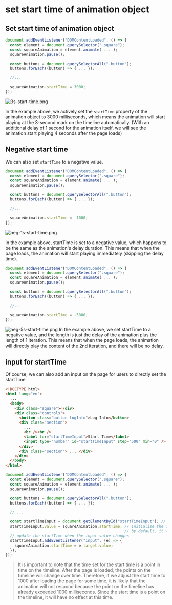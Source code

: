 # set start time of animation object

## Set start time of animation object

```js
document.addEventListener("DOMContentLoaded", () => {
  const element = document.querySelector(".square");
  const squareAnimation = element.animate( ... );
  squareAnimation.pause();

  const buttons = document.querySelectorAll(".button");
  buttons.forEach((button) => { ... });

  //...

  squareAnimation.startTime = 3000;
});
```

![3s-start-time.png](../assets/imgs/3s-start-time.png)

In the example above, we actively set the `startTime` property of the animation object to 3000 milliseconds, which means the animation will start playing at the 3-second mark on the timeline automatically. (With an additional delay of 1 second for the animation itself, we will see the animation start playing 4 seconds after the page loads)

## Negative start time

We can also set `startTime` to a negative value.

```js
document.addEventListener("DOMContentLoaded", () => {
  const element = document.querySelector(".square");
  const squareAnimation = element.animate( ... );
  squareAnimation.pause();

  const buttons = document.querySelectorAll(".button");
  buttons.forEach((button) => { ... });

  //...

  squareAnimation.startTime = -1000;
});
```

![neg-1s-start-time.png](../assets/imgs/neg-1s-start-time.png)

In the example above, startTime is set to a negative value, which happens to be the same as the animation's delay duration. This means that when the page loads, the animation will start playing immediately (skipping the delay time).

```js
document.addEventListener("DOMContentLoaded", () => {
  const element = document.querySelector(".square");
  const squareAnimation = element.animate( ... );
  squareAnimation.pause();

  const buttons = document.querySelectorAll(".button");
  buttons.forEach((button) => { ... });

  //...

  squareAnimation.startTime = -5000;
});
```

![neg-5s-start-time.png](../assets/imgs/neg-5s-start-time.png)
In the example above, we set startTime to a negative value, and the length is just the delay of the animation plus the length of 1 iteration. This means that when the page loads, the animation will directly play the content of the 2nd iteration, and there will be no delay.

## input for startTime

Of course, we can also add an input on the page for users to directly set the startTime.

```html
<!DOCTYPE html>
<html lang="en">
  ...
  <body>
    <div class="square"></div>
    <div class="controls">
      <button class="button logInfo">Log Info</button>
      <div class="section">
        ...
        <br /><br />
        <label for="startTimeInput">Start Time</label>
        <input type="number" id="startTimeInput" step="500" min="0" />
      </div>
      <div class="section"> ... </div>
    </div>
  </body>
</html>
```

```js
document.addEventListener("DOMContentLoaded", () => {
  const element = document.querySelector(".square");
  const squareAnimation = element.animate( ... );
  squareAnimation.pause();

  const buttons = document.querySelectorAll(".button");
  buttons.forEach((button) => { ... });

  // ...

  const startTimeInput = document.getElementById("startTimeInput"); // get the input element
  startTimeInput.value = squareAnimation.startTime; // initialize the input value with the current startTime
                                                    // by default, it will be null, which means the animation will not start automatically
  // update the startTime when the input value changes
  startTimeInput.addEventListener("input", (e) => {
    squareAnimation.startTime = e.target.value;
  });
});
```

> It is important to note that the time set for the start time is a point in time on the timeline. After the page is loaded, the points on the timeline will change over time. Therefore, if we adjust the start time to 1000 after loading the page for some time, it is likely that the animation will not respond because the point on the timeline has already exceeded 1000 milliseconds. Since the start time is a point on the timeline, it will have no effect at this time.
